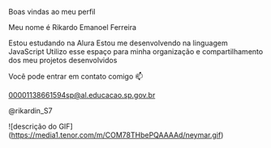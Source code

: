 Boas vindas ao meu perfil 

Meu nome é Rikardo Emanoel Ferreira

Estou estudando na Alura
Estou me desenvolvendo na linguagem JavaScript
Utilizo esse espaço para minha organização e compartilhamento dos meu projetos desenvolvidos

Você pode entrar em contato comigo 📫

00001138661594sp@al.educacao.sp.gov.br

@rikardin_S7

![descrição do GIF] (https://media1.tenor.com/m/COM78THbePQAAAAd/neymar.gif)


